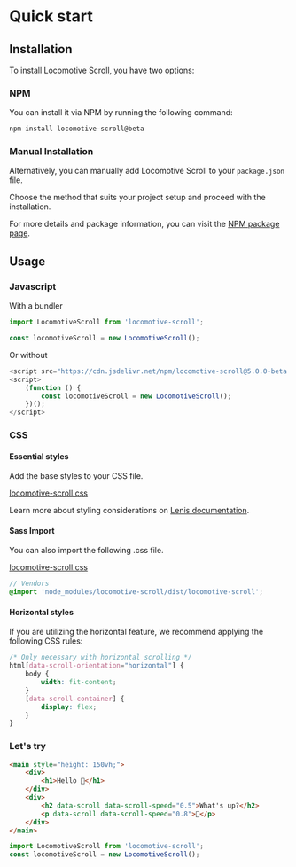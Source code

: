 # Quick start

## Installation

To install Locomotive Scroll, you have two options:

### NPM

You can install it via NPM by running the following command:

```bash
npm install locomotive-scroll@beta
```

### Manual Installation

Alternatively, you can manually add Locomotive Scroll to your `package.json` file.

Choose the method that suits your project setup and proceed with the installation.

For more details and package information, you can visit the [NPM package page](https://www.npmjs.com/package/locomotive-scroll).

## Usage

### Javascript

With a bundler

```js
import LocomotiveScroll from 'locomotive-scroll';

const locomotiveScroll = new LocomotiveScroll();
```

Or without

```js
<script src="https://cdn.jsdelivr.net/npm/locomotive-scroll@5.0.0-beta.6/bundled/locomotive-scroll.min.js"></script>
<script>
    (function () {
        const locomotiveScroll = new LocomotiveScroll();
    })();
</script>
```

### CSS

#### Essential styles

Add the base styles to your CSS file.

[locomotive-scroll.css](https://github.com/locomotivemtl/locomotive-scroll/blob/master/dist/locomotive-scroll.css)

Learn more about styling considerations on [Lenis documentation](https://github.com/studio-freight/lenis#considerations).

#### Sass Import

You can also import the following .css file.

[locomotive-scroll.css](https://github.com/locomotivemtl/locomotive-scroll/blob/master/dist/locomotive-scroll.css)

```scss
// Vendors
@import 'node_modules/locomotive-scroll/dist/locomotive-scroll';
```

#### Horizontal styles

If you are utilizing the horizontal feature, we recommend applying the following CSS rules:

```css
/* Only necessary with horizontal scrolling */
html[data-scroll-orientation="horizontal"] {
    body {
        width: fit-content;
    }
    [data-scroll-container] {
        display: flex;
    }
}
```

### Let's try

```html
<main style="height: 150vh;">
    <div>
        <h1>Hello 👋</h1>
    </div>
    <div>
        <h2 data-scroll data-scroll-speed="0.5">What's up?</h2>
        <p data-scroll data-scroll-speed="0.8">😬</p>
    </div>
</main>
```

```js
import LocomotiveScroll from 'locomotive-scroll';
const locomotiveScroll = new LocomotiveScroll();
```
